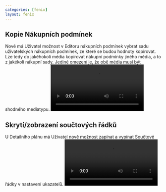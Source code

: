 ```yaml
---
categories: [fenix]
layout: fenix
---
```

## Kopie Nákupních podmínek
Nově má Uživatel možnost v Editoru nákupních podmínek vybrat sadu uživatelských nákupních podmínek, ze které se budou hodnoty kopírovat. Lze tedy do jakéhokoli média kopírovat nákupní podmínky jiného média, a to z jakékoli nákupní sady. Jediné omezení je, že obě média musí být shodného mediatypu.
<video src="{{site.url}}/data/kopie_NP.mp4" type="video/mp4" controls></video>

## Skrytí/zobrazení součtových řádků
U Detailního plánu má Uživatel nově možnost zapínat a vypínat Součtové řádky v nastavení ukazatelů.
<video src="{{site.url}}/data/ukazatele.mp4" type="video/mp4" controls></video>
